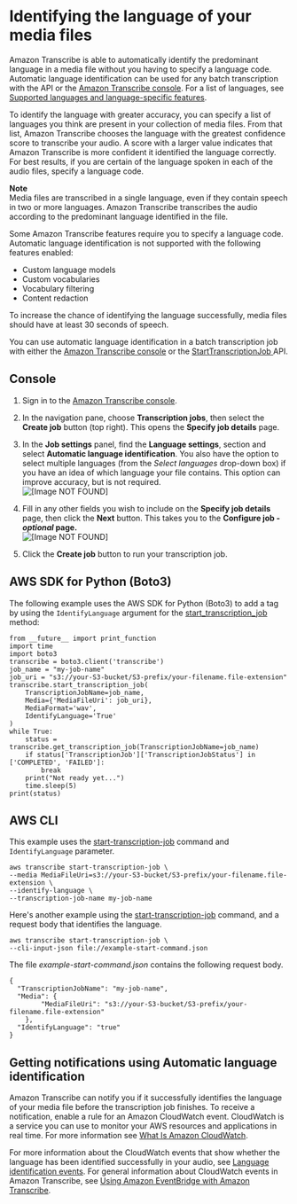 # Identifying the language of your media files<a name="auto-lang-id"></a>

Amazon Transcribe is able to automatically identify the predominant language in a media file without you having to specify a language code\. Automatic language identification can be used for any batch transcription with the API or the [Amazon Transcribe console](https://console.aws.amazon.com/transcribe/)\. For a list of languages, see [Supported languages and language\-specific features](how-it-works.md#table-language-matrix)\.

To identify the language with greater accuracy, you can specify a list of languages you think are present in your collection of media files\. From that list, Amazon Transcribe chooses the language with the greatest confidence score to transcribe your audio\. A score with a larger value indicates that Amazon Transcribe is more confident it identified the language correctly\. For best results, if you are certain of the language spoken in each of the audio files, specify a language code\.

**Note**  
Media files are transcribed in a single language, even if they contain speech in two or more languages\. Amazon Transcribe transcribes the audio according to the predominant language identified in the file\.

Some Amazon Transcribe features require you to specify a language code\. Automatic language identification is not supported with the following features enabled:
+ Custom language models
+ Custom vocabularies
+ Vocabulary filtering
+ Content redaction

To increase the chance of identifying the language successfully, media files should have at least 30 seconds of speech\.

You can use automatic language identification in a batch transcription job with either the [Amazon Transcribe console](https://console.aws.amazon.com/transcribe/) or the [ StartTranscriptionJob ](API_StartTranscriptionJob.md) API\.

## Console<a name="autolang-howto-console"></a>

1. Sign in to the [Amazon Transcribe console](https://console.aws.amazon.com/transcribe/)\.

1. In the navigation pane, choose **Transcription jobs**, then select the **Create job** button \(top right\)\. This opens the **Specify job details** page\.

1. In the **Job settings** panel, find the **Language settings**, section and select **Automatic language identification**\. You also have the option to select multiple languages \(from the *Select languages* drop\-down box\) if you have an idea of which language your file contains\. This option can improve accuracy, but is not required\.  
![\[Image NOT FOUND\]](http://docs.aws.amazon.com/transcribe/latest/dg/images/auto-lang-id.png)

1. Fill in any other fields you wish to include on the **Specify job details** page, then click the **Next** button\. This takes you to the **Configure job \- *optional* page\.**  
![\[Image NOT FOUND\]](http://docs.aws.amazon.com/transcribe/latest/dg/images/auto-lang-id-configure.png)

1. Click the **Create job** button to run your transcription job\. 

## AWS SDK for Python \(Boto3\)<a name="autolang-howto-sdk"></a>

The following example uses the AWS SDK for Python \(Boto3\) to add a tag by using the `IdentifyLanguage` argument for the [start\_transcription\_job](https://boto3.amazonaws.com/v1/documentation/api/latest/reference/services/transcribe.html#TranscribeService.Client.start_transcription_job) method:

```
from __future__ import print_function
import time
import boto3
transcribe = boto3.client('transcribe')
job_name = "my-job-name"
job_uri = "s3://your-S3-bucket/S3-prefix/your-filename.file-extension"
transcribe.start_transcription_job(
    TranscriptionJobName=job_name,
    Media={'MediaFileUri': job_uri},
    MediaFormat='wav',
    IdentifyLanguage='True' 
)
while True:
    status = transcribe.get_transcription_job(TranscriptionJobName=job_name)
    if status['TranscriptionJob']['TranscriptionJobStatus'] in ['COMPLETED', 'FAILED']:
        break
    print("Not ready yet...")
    time.sleep(5)
print(status)
```

## AWS CLI<a name="autolang-howto-cli"></a>

This example uses the [start\-transcription\-job](https://awscli.amazonaws.com/v2/documentation/api/latest/reference/transcribe/start-transcription-job.html) command and `IdentifyLanguage` parameter\.

```
aws transcribe start-transcription-job \
--media MediaFileUri=s3://your-S3-bucket/S3-prefix/your-filename.file-extension \
--identify-language \
--transcription-job-name my-job-name
```

Here's another example using the [start\-transcription\-job](https://awscli.amazonaws.com/v2/documentation/api/latest/reference/transcribe/start-transcription-job.html) command, and a request body that identifies the language\.

```
aws transcribe start-transcription-job \
--cli-input-json file://example-start-command.json
```

The file *example\-start\-command\.json* contains the following request body\.

```
{
  "TranscriptionJobName": "my-job-name",  
  "Media": {
        "MediaFileUri": "s3://your-S3-bucket/S3-prefix/your-filename.file-extension"
    },
  "IdentifyLanguage": "true"
}
```

## Getting notifications using Automatic language identification<a name="lang-id-cloudwatch"></a>

Amazon Transcribe can notify you if it successfully identifies the language of your media file before the transcription job finishes\. To receive a notification, enable a rule for an Amazon CloudWatch event\. CloudWatch is a service you can use to monitor your AWS resources and applications in real time\. For more information see [What Is Amazon CloudWatch](https://docs.aws.amazon.com/AmazonCloudWatch/latest/monitoring/WhatIsCloudWatch.html)\.

For more information about the CloudWatch events that show whether the language has been identified successfully in your audio, see [Language identification events](cloud-watch-events.md#lang-id-event)\. For general information about CloudWatch events in Amazon Transcribe, see [Using Amazon EventBridge with Amazon Transcribe](cloud-watch-events.md)\. 